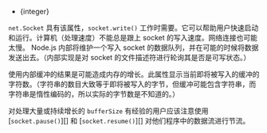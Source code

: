<!-- YAML
added: v0.3.8
-->

* {integer}

`net.Socket` 具有该属性，`socket.write()` 工作时需要。它可以帮助用户快速启动和运行。计算机（处理速度）不能总是跟上 socket 的写入速度。网络连接也可能太慢。 Node.js 内部将维护一个写入 socket 的数据队列，并在可能的时候将数据发送出去。（内部实现是对 socket 的文件描述符进行轮询其是否是可写状态。）

使用内部缓冲的结果是可能造成内存的增长。此属性显示当前即将被写入的缓冲的字符数。（字符串的数目大致等于即将被写入的字节，但缓冲可能包含字符串，而字符串是惰性编码的，所以实际的字节数是不知道的。）

对处理大量或持续增长的 `bufferSize` 有经验的用户应该注意使用 [`socket.pause()`][] 和 [`socket.resume()`][] 对他们程序中的数据流进行节流。
